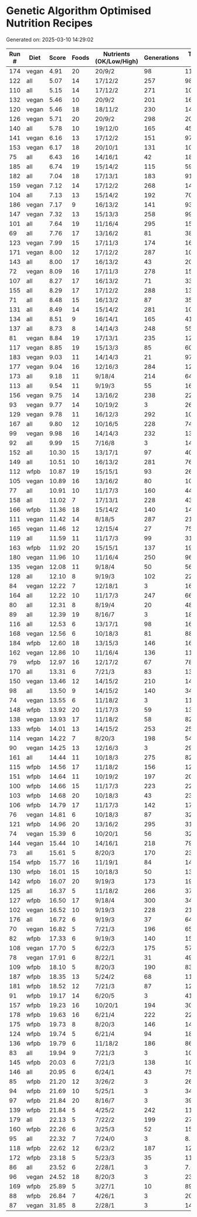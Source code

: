 # Genetic Algorithm Optimised Nutrition Recipes

Generated on: 2025-03-10 14:29:02

| Run # | Diet | Score | Foods | Nutrients (OK/Low/High) | Generations | Time (s) | Filename |
|-------|------|-------|-------|----------------------|------------|----------|----------|
| 174 | vegan | 4.91 | 20 | 20/9/2 | 98 | 1179.2 | [meal_174_20250310_100829.json](recipes/html/meal_174_20250310_100829.html) |
| 122 | all | 5.07 | 14 | 17/12/2 | 257 | 981.8 | [meal_122_20250309_160747.json](recipes/html/meal_122_20250309_160747.html) |
| 110 | all | 5.15 | 14 | 17/12/2 | 271 | 1047.6 | [meal_110_20250309_121140.json](recipes/html/meal_110_20250309_121140.html) |
| 132 | vegan | 5.46 | 10 | 20/9/2 | 201 | 1643.0 | [meal_132_20250309_190338.json](recipes/html/meal_132_20250309_190338.html) |
| 120 | vegan | 5.46 | 18 | 18/11/2 | 230 | 1471.7 | [meal_120_20250309_150657.json](recipes/html/meal_120_20250309_150657.html) |
| 126 | vegan | 5.71 | 20 | 20/9/2 | 298 | 2047.3 | [meal_126_20250309_170347.json](recipes/html/meal_126_20250309_170347.html) |
| 140 | all | 5.78 | 10 | 19/12/0 | 165 | 453.0 | [meal_140_20250309_220650.json](recipes/html/meal_140_20250309_220650.html) |
| 141 | vegan | 6.16 | 13 | 17/12/2 | 151 | 979.5 | [meal_141_20250309_220650.json](recipes/html/meal_141_20250309_220650.html) |
| 153 | vegan | 6.17 | 18 | 20/10/1 | 131 | 1044.9 | [meal_153_20250310_030839.json](recipes/html/meal_153_20250310_030839.html) |
| 75 | all | 6.43 | 16 | 14/16/1 | 42 | 186.5 | [meal_75_20250309_004657.json](recipes/html/meal_75_20250309_004657.html) |
| 185 | all | 6.74 | 19 | 15/14/2 | 115 | 596.9 | [meal_185_20250310_140923.json](recipes/html/meal_185_20250310_140923.html) |
| 182 | all | 7.04 | 18 | 17/13/1 | 183 | 910.1 | [meal_182_20250310_131911.json](recipes/html/meal_182_20250310_131911.html) |
| 159 | vegan | 7.12 | 14 | 17/12/2 | 268 | 1453.5 | [meal_159_20250310_050802.json](recipes/html/meal_159_20250310_050802.html) |
| 104 | all | 7.13 | 13 | 15/14/2 | 192 | 700.1 | [meal_104_20250309_100658.json](recipes/html/meal_104_20250309_100658.html) |
| 186 | vegan | 7.17 | 9 | 16/13/2 | 141 | 938.9 | [meal_186_20250310_140923.json](recipes/html/meal_186_20250310_140923.html) |
| 147 | vegan | 7.32 | 13 | 15/13/3 | 258 | 990.3 | [meal_147_20250310_003621.json](recipes/html/meal_147_20250310_003621.html) |
| 101 | all | 7.64 | 19 | 11/16/4 | 295 | 1526.4 | [meal_101_20250309_090655.json](recipes/html/meal_101_20250309_090655.html) |
| 69 | all | 7.76 | 17 | 13/16/2 | 81 | 383.9 | [meal_69_20250308_220600.json](recipes/html/meal_69_20250308_220600.html) |
| 123 | vegan | 7.99 | 15 | 17/11/3 | 174 | 1687.3 | [meal_123_20250309_160747.json](recipes/html/meal_123_20250309_160747.html) |
| 171 | vegan | 8.00 | 12 | 17/12/2 | 287 | 1074.3 | [meal_171_20250310_090840.json](recipes/html/meal_171_20250310_090840.html) |
| 143 | all | 8.00 | 17 | 16/13/2 | 43 | 204.9 | [meal_143_20250309_230708.json](recipes/html/meal_143_20250309_230708.html) |
| 72 | vegan | 8.09 | 16 | 17/11/3 | 278 | 1548.1 | [meal_72_20250308_230652.json](recipes/html/meal_72_20250308_230652.html) |
| 107 | all | 8.27 | 17 | 16/13/2 | 71 | 334.2 | [meal_107_20250309_110621.json](recipes/html/meal_107_20250309_110621.html) |
| 155 | all | 8.29 | 17 | 17/12/2 | 288 | 1326.6 | [meal_155_20250310_040925.json](recipes/html/meal_155_20250310_040925.html) |
| 71 | all | 8.48 | 15 | 16/13/2 | 87 | 357.8 | [meal_71_20250308_230652.json](recipes/html/meal_71_20250308_230652.html) |
| 131 | all | 8.49 | 14 | 15/14/2 | 281 | 1092.7 | [meal_131_20250309_190338.json](recipes/html/meal_131_20250309_190338.html) |
| 134 | all | 8.51 | 9 | 16/14/1 | 165 | 410.8 | [meal_134_20250309_200746.json](recipes/html/meal_134_20250309_200746.html) |
| 137 | all | 8.73 | 8 | 14/14/3 | 248 | 559.6 | [meal_137_20250309_210655.json](recipes/html/meal_137_20250309_210655.html) |
| 81 | vegan | 8.84 | 19 | 17/13/1 | 235 | 1277.4 | [meal_81_20250309_015608.json](recipes/html/meal_81_20250309_015608.html) |
| 117 | vegan | 8.85 | 19 | 15/13/3 | 85 | 601.6 | [meal_117_20250309_140447.json](recipes/html/meal_117_20250309_140447.html) |
| 183 | vegan | 9.03 | 11 | 14/14/3 | 21 | 972.4 | [meal_183_20250310_131911.json](recipes/html/meal_183_20250310_131911.html) |
| 177 | vegan | 9.04 | 16 | 12/16/3 | 284 | 1296.2 | [meal_177_20250310_110625.json](recipes/html/meal_177_20250310_110625.html) |
| 173 | all | 9.18 | 11 | 9/18/4 | 214 | 647.7 | [meal_173_20250310_100829.json](recipes/html/meal_173_20250310_100829.html) |
| 113 | all | 9.54 | 11 | 9/19/3 | 55 | 168.3 | [meal_113_20250309_130710.json](recipes/html/meal_113_20250309_130710.html) |
| 156 | vegan | 9.75 | 14 | 13/16/2 | 238 | 2224.4 | [meal_156_20250310_040925.json](recipes/html/meal_156_20250310_040925.html) |
| 93 | vegan | 9.77 | 14 | 10/19/2 | 3 | 26.4 | [meal_93_20250309_070703.json](recipes/html/meal_93_20250309_070703.html) |
| 129 | vegan | 9.78 | 11 | 16/12/3 | 292 | 1098.6 | [meal_129_20250309_180842.json](recipes/html/meal_129_20250309_180842.html) |
| 167 | all | 9.80 | 12 | 10/16/5 | 228 | 749.6 | [meal_167_20250310_081043.json](recipes/html/meal_167_20250310_081043.html) |
| 99 | vegan | 9.98 | 16 | 14/14/3 | 232 | 1341.2 | [meal_99_20250309_074055.json](recipes/html/meal_99_20250309_074055.html) |
| 92 | all | 9.99 | 15 | 7/16/8 | 3 | 14.9 | [meal_92_20250309_070703.json](recipes/html/meal_92_20250309_070703.html) |
| 152 | all | 10.30 | 15 | 13/17/1 | 97 | 402.1 | [meal_152_20250310_030839.json](recipes/html/meal_152_20250310_030839.html) |
| 149 | all | 10.51 | 10 | 16/13/2 | 281 | 766.0 | [meal_149_20250310_015809.json](recipes/html/meal_149_20250310_015809.html) |
| 112 | wfpb | 10.87 | 19 | 15/15/1 | 93 | 2631.6 | [meal_112_20250309_121140.json](recipes/html/meal_112_20250309_121140.html) |
| 105 | vegan | 10.89 | 16 | 13/16/2 | 80 | 1053.3 | [meal_105_20250309_100658.json](recipes/html/meal_105_20250309_100658.html) |
| 77 | all | 10.91 | 10 | 11/17/3 | 160 | 442.6 | [meal_77_20250309_013616.json](recipes/html/meal_77_20250309_013616.html) |
| 158 | all | 11.02 | 7 | 17/13/1 | 228 | 436.1 | [meal_158_20250310_050802.json](recipes/html/meal_158_20250310_050802.html) |
| 166 | wfpb | 11.36 | 18 | 15/14/2 | 140 | 1428.5 | [meal_166_20250310_070925.json](recipes/html/meal_166_20250310_070925.html) |
| 111 | vegan | 11.42 | 14 | 8/18/5 | 287 | 2146.8 | [meal_111_20250309_121140.json](recipes/html/meal_111_20250309_121140.html) |
| 165 | vegan | 11.46 | 12 | 12/15/4 | 27 | 753.1 | [meal_165_20250310_070925.json](recipes/html/meal_165_20250310_070925.html) |
| 119 | all | 11.59 | 11 | 11/17/3 | 99 | 311.5 | [meal_119_20250309_150657.json](recipes/html/meal_119_20250309_150657.html) |
| 163 | wfpb | 11.92 | 20 | 15/15/1 | 137 | 1922.6 | [meal_163_20250310_061124.json](recipes/html/meal_163_20250310_061124.html) |
| 180 | vegan | 11.96 | 10 | 11/16/4 | 250 | 962.6 | [meal_180_20250310_121642.json](recipes/html/meal_180_20250310_121642.html) |
| 135 | vegan | 12.08 | 11 | 9/18/4 | 50 | 561.1 | [meal_135_20250309_200746.json](recipes/html/meal_135_20250309_200746.html) |
| 128 | all | 12.10 | 8 | 9/19/3 | 102 | 225.9 | [meal_128_20250309_180842.json](recipes/html/meal_128_20250309_180842.html) |
| 84 | vegan | 12.22 | 7 | 12/18/1 | 3 | 16.0 | [meal_84_20250309_040827.json](recipes/html/meal_84_20250309_040827.html) |
| 164 | all | 12.22 | 10 | 11/17/3 | 247 | 667.0 | [meal_164_20250310_070925.json](recipes/html/meal_164_20250310_070925.html) |
| 80 | all | 12.31 | 8 | 8/19/4 | 20 | 48.0 | [meal_80_20250309_015608.json](recipes/html/meal_80_20250309_015608.html) |
| 89 | all | 12.39 | 19 | 8/16/7 | 3 | 18.6 | [meal_89_20250309_060944.json](recipes/html/meal_89_20250309_060944.html) |
| 116 | all | 12.53 | 6 | 13/17/1 | 98 | 165.0 | [meal_116_20250309_140447.json](recipes/html/meal_116_20250309_140447.html) |
| 168 | vegan | 12.56 | 6 | 10/18/3 | 81 | 881.7 | [meal_168_20250310_081043.json](recipes/html/meal_168_20250310_081043.html) |
| 184 | wfpb | 12.60 | 18 | 13/15/3 | 146 | 1685.9 | [meal_184_20250310_131911.json](recipes/html/meal_184_20250310_131911.html) |
| 162 | vegan | 12.86 | 10 | 11/16/4 | 136 | 1188.9 | [meal_162_20250310_061124.json](recipes/html/meal_162_20250310_061124.html) |
| 79 | wfpb | 12.97 | 16 | 12/17/2 | 67 | 783.6 | [meal_79_20250309_013616.json](recipes/html/meal_79_20250309_013616.html) |
| 170 | all | 13.31 | 6 | 7/21/3 | 83 | 139.6 | [meal_170_20250310_090840.json](recipes/html/meal_170_20250310_090840.html) |
| 150 | vegan | 13.46 | 12 | 14/15/2 | 210 | 1445.0 | [meal_150_20250310_015809.json](recipes/html/meal_150_20250310_015809.html) |
| 98 | all | 13.50 | 9 | 14/15/2 | 140 | 344.7 | [meal_98_20250309_074055.json](recipes/html/meal_98_20250309_074055.html) |
| 74 | vegan | 13.55 | 6 | 11/18/2 | 3 | 11.9 | [meal_74_20250309_081523.json](recipes/html/meal_74_20250309_081523.html) |
| 148 | wfpb | 13.92 | 20 | 11/17/3 | 59 | 1310.2 | [meal_148_20250310_003621.json](recipes/html/meal_148_20250310_003621.html) |
| 138 | vegan | 13.93 | 17 | 11/18/2 | 58 | 829.5 | [meal_138_20250309_210655.json](recipes/html/meal_138_20250309_210655.html) |
| 133 | wfpb | 14.01 | 13 | 14/15/2 | 253 | 2542.7 | [meal_133_20250309_190338.json](recipes/html/meal_133_20250309_190338.html) |
| 114 | vegan | 14.22 | 7 | 8/20/3 | 198 | 542.9 | [meal_114_20250309_130710.json](recipes/html/meal_114_20250309_130710.html) |
| 90 | vegan | 14.25 | 13 | 12/16/3 | 3 | 29.5 | [meal_90_20250309_060944.json](recipes/html/meal_90_20250309_060944.html) |
| 161 | all | 14.44 | 11 | 10/18/3 | 275 | 822.1 | [meal_161_20250310_061124.json](recipes/html/meal_161_20250310_061124.html) |
| 115 | wfpb | 14.56 | 17 | 11/18/2 | 156 | 1266.2 | [meal_115_20250309_130710.json](recipes/html/meal_115_20250309_130710.html) |
| 151 | wfpb | 14.64 | 11 | 10/19/2 | 197 | 2031.3 | [meal_151_20250310_015809.json](recipes/html/meal_151_20250310_015809.html) |
| 100 | wfpb | 14.66 | 15 | 11/17/3 | 223 | 2238.7 | [meal_100_20250309_074055.json](recipes/html/meal_100_20250309_074055.html) |
| 103 | wfpb | 14.68 | 20 | 10/18/3 | 43 | 2380.9 | [meal_103_20250309_090655.json](recipes/html/meal_103_20250309_090655.html) |
| 106 | wfpb | 14.79 | 17 | 11/17/3 | 142 | 1732.9 | [meal_106_20250309_100658.json](recipes/html/meal_106_20250309_100658.html) |
| 76 | vegan | 14.81 | 6 | 10/18/3 | 87 | 327.8 | [meal_76_20250309_004657.json](recipes/html/meal_76_20250309_004657.html) |
| 121 | wfpb | 14.96 | 20 | 13/16/2 | 295 | 3110.7 | [meal_121_20250309_150657.json](recipes/html/meal_121_20250309_150657.html) |
| 74 | vegan | 15.39 | 6 | 10/20/1 | 56 | 326.4 | [meal_74_20250309_003610.json](recipes/html/meal_74_20250309_003610.html) |
| 144 | vegan | 15.44 | 10 | 14/16/1 | 218 | 795.0 | [meal_144_20250309_230708.json](recipes/html/meal_144_20250309_230708.html) |
| 73 | all | 15.61 | 5 | 8/20/3 | 170 | 236.5 | [meal_73_20250309_003610.json](recipes/html/meal_73_20250309_003610.html) |
| 154 | wfpb | 15.77 | 16 | 11/19/1 | 84 | 1413.0 | [meal_154_20250310_030839.json](recipes/html/meal_154_20250310_030839.html) |
| 130 | wfpb | 16.01 | 15 | 10/18/3 | 50 | 1301.9 | [meal_130_20250309_180842.json](recipes/html/meal_130_20250309_180842.html) |
| 142 | wfpb | 16.07 | 20 | 9/19/3 | 173 | 1912.8 | [meal_142_20250309_220650.json](recipes/html/meal_142_20250309_220650.html) |
| 125 | all | 16.37 | 5 | 11/18/2 | 266 | 379.0 | [meal_125_20250309_170347.json](recipes/html/meal_125_20250309_170347.html) |
| 127 | wfpb | 16.50 | 17 | 9/18/4 | 300 | 3489.8 | [meal_127_20250309_170347.json](recipes/html/meal_127_20250309_170347.html) |
| 102 | vegan | 16.52 | 10 | 9/19/3 | 228 | 2148.1 | [meal_102_20250309_090655.json](recipes/html/meal_102_20250309_090655.html) |
| 176 | all | 16.72 | 6 | 9/19/3 | 37 | 64.7 | [meal_176_20250310_110625.json](recipes/html/meal_176_20250310_110625.html) |
| 70 | vegan | 16.82 | 5 | 7/21/3 | 196 | 651.7 | [meal_70_20250308_220600.json](recipes/html/meal_70_20250308_220600.html) |
| 82 | wfpb | 17.33 | 6 | 9/19/3 | 140 | 1508.3 | [meal_82_20250309_015608.json](recipes/html/meal_82_20250309_015608.html) |
| 108 | vegan | 17.70 | 5 | 6/22/3 | 175 | 571.6 | [meal_108_20250309_110621.json](recipes/html/meal_108_20250309_110621.html) |
| 78 | vegan | 17.91 | 6 | 8/22/1 | 31 | 493.3 | [meal_78_20250309_013616.json](recipes/html/meal_78_20250309_013616.html) |
| 109 | wfpb | 18.10 | 5 | 8/20/3 | 190 | 835.8 | [meal_109_20250309_110621.json](recipes/html/meal_109_20250309_110621.html) |
| 187 | wfpb | 18.35 | 13 | 5/24/2 | 68 | 1178.8 | [meal_187_20250310_140923.json](recipes/html/meal_187_20250310_140923.html) |
| 181 | wfpb | 18.52 | 12 | 7/21/3 | 87 | 1248.2 | [meal_181_20250310_121642.json](recipes/html/meal_181_20250310_121642.html) |
| 91 | wfpb | 19.17 | 14 | 6/20/5 | 3 | 41.3 | [meal_91_20250309_060944.json](recipes/html/meal_91_20250309_060944.html) |
| 157 | wfpb | 19.23 | 16 | 10/20/1 | 194 | 3057.7 | [meal_157_20250310_040925.json](recipes/html/meal_157_20250310_040925.html) |
| 178 | wfpb | 19.63 | 16 | 6/21/4 | 222 | 2261.7 | [meal_178_20250310_110625.json](recipes/html/meal_178_20250310_110625.html) |
| 175 | wfpb | 19.73 | 8 | 8/20/3 | 146 | 1499.6 | [meal_175_20250310_100829.json](recipes/html/meal_175_20250310_100829.html) |
| 124 | wfpb | 19.74 | 5 | 6/21/4 | 94 | 1815.6 | [meal_124_20250309_160747.json](recipes/html/meal_124_20250309_160747.html) |
| 136 | wfpb | 19.79 | 6 | 11/18/2 | 186 | 869.4 | [meal_136_20250309_200746.json](recipes/html/meal_136_20250309_200746.html) |
| 83 | all | 19.94 | 9 | 7/21/3 | 3 | 10.1 | [meal_83_20250309_040827.json](recipes/html/meal_83_20250309_040827.html) |
| 145 | wfpb | 20.03 | 6 | 7/21/3 | 138 | 1022.3 | [meal_145_20250309_230708.json](recipes/html/meal_145_20250309_230708.html) |
| 146 | all | 20.95 | 6 | 6/24/1 | 43 | 75.2 | [meal_146_20250310_003621.json](recipes/html/meal_146_20250310_003621.html) |
| 85 | wfpb | 21.20 | 12 | 3/26/2 | 3 | 26.2 | [meal_85_20250309_040827.json](recipes/html/meal_85_20250309_040827.html) |
| 94 | wfpb | 21.69 | 10 | 5/25/1 | 3 | 34.7 | [meal_94_20250309_070703.json](recipes/html/meal_94_20250309_070703.html) |
| 97 | wfpb | 21.84 | 20 | 8/16/7 | 3 | 39.9 | [meal_97_20250309_071806.json](recipes/html/meal_97_20250309_071806.html) |
| 139 | wfpb | 21.84 | 5 | 4/25/2 | 242 | 1167.2 | [meal_139_20250309_210655.json](recipes/html/meal_139_20250309_210655.html) |
| 179 | all | 22.13 | 5 | 7/22/2 | 199 | 278.4 | [meal_179_20250310_121642.json](recipes/html/meal_179_20250310_121642.html) |
| 160 | wfpb | 22.26 | 6 | 3/25/3 | 52 | 1538.1 | [meal_160_20250310_050802.json](recipes/html/meal_160_20250310_050802.html) |
| 95 | all | 22.32 | 7 | 7/24/0 | 3 | 8.3 | [meal_95_20250309_071806.json](recipes/html/meal_95_20250309_071806.html) |
| 118 | wfpb | 22.62 | 12 | 6/23/2 | 187 | 1212.1 | [meal_118_20250309_140447.json](recipes/html/meal_118_20250309_140447.html) |
| 172 | wfpb | 23.18 | 5 | 5/23/3 | 35 | 1122.4 | [meal_172_20250310_090840.json](recipes/html/meal_172_20250310_090840.html) |
| 86 | all | 23.52 | 6 | 2/28/1 | 3 | 7.6 | [meal_86_20250309_050657.json](recipes/html/meal_86_20250309_050657.html) |
| 96 | vegan | 24.52 | 18 | 8/20/3 | 3 | 23.2 | [meal_96_20250309_071806.json](recipes/html/meal_96_20250309_071806.html) |
| 169 | wfpb | 25.89 | 5 | 3/27/1 | 10 | 895.4 | [meal_169_20250310_081043.json](recipes/html/meal_169_20250310_081043.html) |
| 88 | wfpb | 26.84 | 7 | 4/26/1 | 3 | 20.1 | [meal_88_20250309_050657.json](recipes/html/meal_88_20250309_050657.html) |
| 87 | vegan | 31.85 | 8 | 2/28/1 | 3 | 14.2 | [meal_87_20250309_050657.json](recipes/html/meal_87_20250309_050657.html) |
